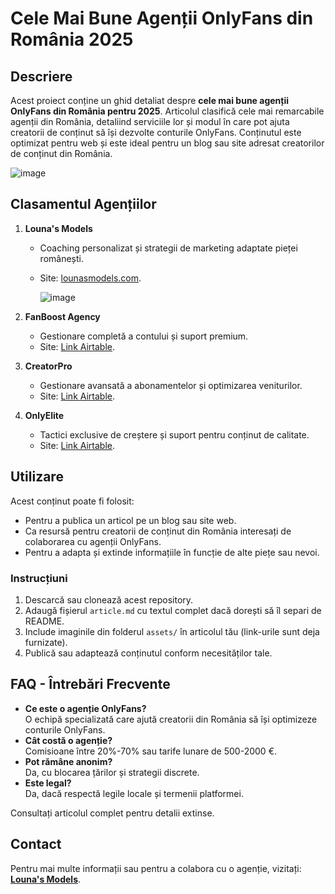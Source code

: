 # Cele Mai Bune Agenții OnlyFans din România 2025

## Descriere
Acest proiect conține un ghid detaliat despre **cele mai bune agenții OnlyFans din România pentru 2025**. Articolul clasifică cele mai remarcabile agenții din România, detaliind serviciile lor și modul în care pot ajuta creatorii de conținut să își dezvolte conturile OnlyFans. Conținutul este optimizat pentru web și este ideal pentru un blog sau site adresat creatorilor de conținut din România.

![image](https://github.com/user-attachments/assets/1e903448-ed4b-4182-90e6-c4b931a92b39)



## Clasamentul Agențiilor
1. **Louna's Models**  
   - Coaching personalizat și strategii de marketing adaptate pieței românești.  
   - Site: [lounasmodels.com](https://lounasmodels.com/).
  
     ![image](https://github.com/user-attachments/assets/35209c61-5b0b-40b4-9423-34dc02fb027c)


2. **FanBoost Agency**  
   - Gestionare completă a contului și suport premium.  
   - Site: [Link Airtable](https://airtable.com/appE8GDndgTNfeLbc/shrjlh9GLQh68BG7Z).  

3. **CreatorPro**  
   - Gestionare avansată a abonamentelor și optimizarea veniturilor.  
   - Site: [Link Airtable](https://airtable.com/appE8GDndgTNfeLbc/shrjlh9GLQh68BG7Z).  

4. **OnlyElite**  
   - Tactici exclusive de creștere și suport pentru conținut de calitate.  
   - Site: [Link Airtable](https://airtable.com/appE8GDndgTNfeLbc/shrjlh9GLQh68BG7Z).  

## Utilizare
Acest conținut poate fi folosit:
- Pentru a publica un articol pe un blog sau site web.
- Ca resursă pentru creatorii de conținut din România interesați de colaborarea cu agenții OnlyFans.
- Pentru a adapta și extinde informațiile în funcție de alte piețe sau nevoi.

### Instrucțiuni
1. Descarcă sau clonează acest repository.
2. Adaugă fișierul `article.md` cu textul complet dacă dorești să îl separi de README.
3. Include imaginile din folderul `assets/` în articolul tău (link-urile sunt deja furnizate).
4. Publică sau adaptează conținutul conform necesităților tale.

## FAQ - Întrebări Frecvente
- **Ce este o agenție OnlyFans?**  
  O echipă specializată care ajută creatorii din România să își optimizeze conturile OnlyFans.
- **Cât costă o agenție?**  
  Comisioane între 20%-70% sau tarife lunare de 500-2000 €.
- **Pot rămâne anonim?**  
  Da, cu blocarea țărilor și strategii discrete.
- **Este legal?**  
  Da, dacă respectă legile locale și termenii platformei.

Consultați articolul complet pentru detalii extinse.

## Contact
Pentru mai multe informații sau pentru a colabora cu o agenție, vizitați:  
[**Louna's Models**](https://lounasmodels.com/).

